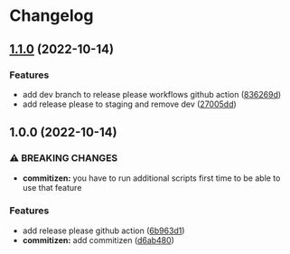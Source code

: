 # Changelog

## [1.1.0](https://github.com/ahmedashraff/asdf/compare/v1.0.0...v1.1.0) (2022-10-14)


### Features

* add dev branch to release please workflows github action ([836269d](https://github.com/ahmedashraff/asdf/commit/836269ddebc0050e9d398b6ce315dbeff8315027))
* add release please to staging and remove dev ([27005dd](https://github.com/ahmedashraff/asdf/commit/27005ddf67f22a723d78d6b89e0bf0a57d36f826))

## 1.0.0 (2022-10-14)


### ⚠ BREAKING CHANGES

* **commitizen:** you have to run additional scripts first time to be able to use that feature

### Features

* add release please github action ([6b963d1](https://github.com/ahmedashraff/asdf/commit/6b963d128e9528ba98681fe14929eb0eb823d241))
* **commitizen:** add commitizen ([d6ab480](https://github.com/ahmedashraff/asdf/commit/d6ab4800a1bedaaee7bc42fc323169c43118dded))
